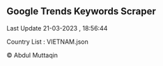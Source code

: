 

## Google Trends Keywords Scraper 
 
Last Update 21-03-2023 , 18:56:44

Country List :
VIETNAM.json



© Abdul Muttaqin 
